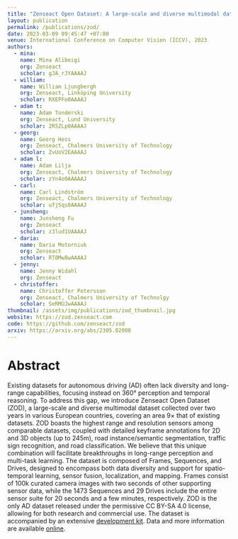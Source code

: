 ```yaml
---
title: "Zenseact Open Dataset: A large-scale and diverse multimodal dataset for autonomous driving"
layout: publication
permalink: /publications/zod/
date: 2023-03-09 09:45:47 +07:00
venue: International Conference on Computer Vision (ICCV), 2023
authors:
  - mina:
    name: Mina Alibeigi
    org: Zenseact
    scholar: gJA_rJYAAAAJ
  - william:
    name: William Ljungbergh
    org: Zenseact, Linköping University
    scholar: RXEPFo0AAAAJ
  - adam t:
    name: Adam Tonderski
    org: Zenseact, Lund University
    scholar: 2R5ZLp0AAAAJ
  - georg:
    name: Georg Hess
    org: Zenseact, Chalmers University of Technology
    scholar: ZvUoV2EAAAAJ
  - adam l:
    name: Adam Lilja
    org: Zenseact, Chalmers University of Technology
    scholar: zYn4o0AAAAAJ
  - carl:
    name: Carl Lindström
    org: Zenseact, Chalmers University of Technology
    scholar: ufjSqs0AAAAJ
  - junsheng:
    name: Junsheng Fu
    org: Zenseact
    scholar: z3lud1UAAAAJ
  - daria:
    name: Daria Motorniuk
    org: Zenseact
    scholar: RT0Mw8wAAAAJ
  - jenny:
    name: Jenny Widahl
    org: Zenseact
  - christoffer:
    name: Christoffer Petersson
    org: Zenseact, Chalmers University of Technolgy
    scholar: SeRMUJwAAAAJ
thumbnail: /assets/img/publications/zod_thumbnail.jpg
website: https://zod.zenseact.com
code: https://github.com/zenseact/zod
arxiv: https://arxiv.org/abs/2305.02008
---
```


# Abstract
Existing datasets for autonomous driving (AD) often lack diversity and long-range capabilities, focusing instead on 360° perception and temporal reasoning. To address this gap, we introduce Zenseact Open Dataset (ZOD), a large-scale and diverse multimodal dataset collected over two years in various European countries, covering an area 9× that of existing datasets. ZOD boasts the highest range and resolution sensors among comparable datasets, coupled with detailed keyframe annotations for 2D and 3D objects (up to 245m), road instance/semantic segmentation, traffic sign recognition, and road classification. We believe that this unique combination will facilitate breakthroughs in long-range perception and multi-task learning. The dataset is composed of Frames, Sequences, and Drives, designed to encompass both data diversity and support for spatio-temporal learning, sensor fusion, localization, and mapping. Frames consist of 100k curated camera images with two seconds of other supporting sensor data, while the 1473 Sequences and 29 Drives include the entire sensor suite for 20 seconds and a few minutes, respectively. ZOD is the only AD dataset released under the permissive CC BY-SA 4.0 license, allowing for both research and commercial use. The
dataset is accompanied by an extensive [development kit](https://github.com/zenseact/zod).
Data and more information are available [online](https://zod.zenseact.com/).